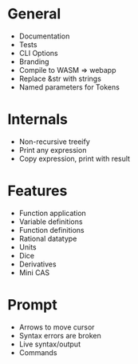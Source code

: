 # General
 - Documentation
 - Tests
 - CLI Options
 - Branding
 - Compile to WASM => webapp
 - Replace &str with strings
 - Named parameters for Tokens

# Internals
 - Non-recursive treeify
 - Print any expression
 - Copy expression, print with result

# Features
 - Function application
 - Variable definitions
 - Function definitions
 - Rational datatype
 - Units
 - Dice
 - Derivatives
 - Mini CAS

# Prompt
 - Arrows to move cursor
 - Syntax errors are broken
 - Live syntax/output
 - Commands